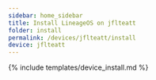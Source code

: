 ```yaml
---
sidebar: home_sidebar
title: Install LineageOS on jflteatt
folder: install
permalink: /devices/jflteatt/install
device: jflteatt
---
```

{% include templates/device_install.md %}
